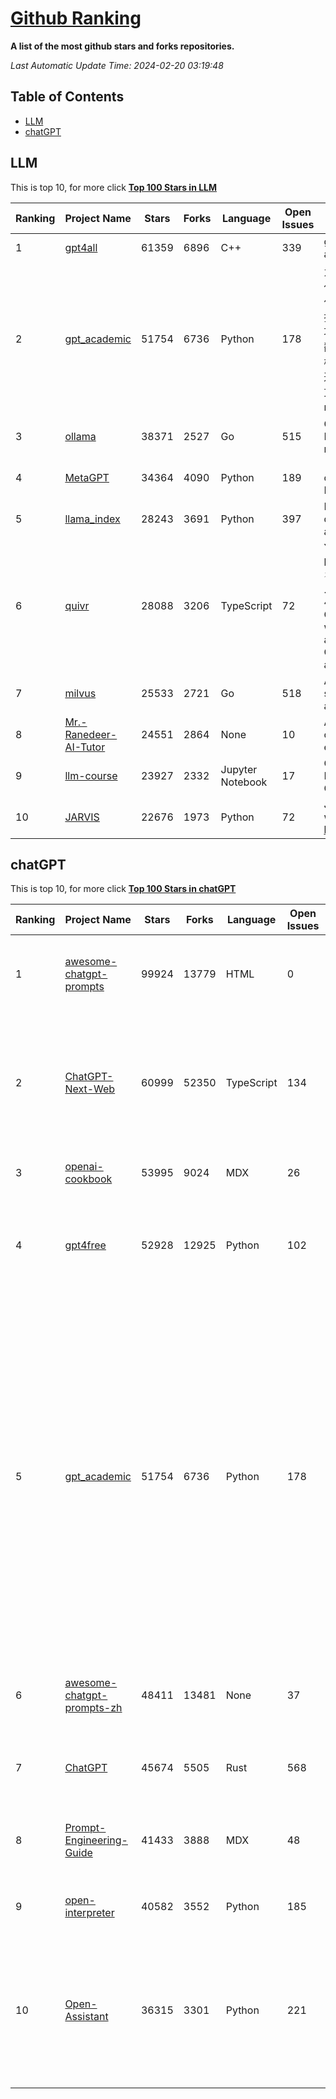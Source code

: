 [Github Ranking](./README.md)
==========

**A list of the most github stars and forks repositories.**

*Last Automatic Update Time: 2024-02-20 03:19:48*

## Table of Contents
 * [LLM](#LLM)
 * [chatGPT](#chatGPT)

## LLM

This is top 10, for more click **[Top 100 Stars in LLM](Top100/LLM.md)**

| Ranking | Project Name | Stars | Forks | Language | Open Issues | Description | Last Commit |
| ------- | ------------ | ----- | ----- | -------- | ----------- | ----------- | ----------- |
| 1 | [gpt4all](https://github.com/nomic-ai/gpt4all) | 61359 | 6896 | C++ | 339 | gpt4all: run open-source LLMs anywhere | 2024-02-19T15:37:22Z |
| 2 | [gpt_academic](https://github.com/binary-husky/gpt_academic) | 51754 | 6736 | Python | 178 | 为GPT/GLM等LLM大语言模型提供实用化交互接口，特别优化论文阅读/润色/写作体验，模块化设计，支持自定义快捷按钮&函数插件，支持Python和C++等项目剖析&自译解功能，PDF/LaTex论文翻译&总结功能，支持并行问询多种LLM模型，支持chatglm3等本地模型。接入通义千问, deepseekcoder, 讯飞星火, 文心一言, llama2, rwkv, claude2, moss等。 | 2024-02-19T10:25:05Z |
| 3 | [ollama](https://github.com/ollama/ollama) | 38371 | 2527 | Go | 515 | Get up and running with Llama 2, Mistral, and other large language models. | 2024-02-20T03:18:06Z |
| 4 | [MetaGPT](https://github.com/geekan/MetaGPT) | 34364 | 4090 | Python | 189 | 🌟 The Multi-Agent Framework: Given one line Requirement, return PRD, Design, Tasks, Repo | 2024-02-20T02:34:50Z |
| 5 | [llama_index](https://github.com/run-llama/llama_index) | 28243 | 3691 | Python | 397 | LlamaIndex (formerly GPT Index) is a data framework for your LLM applications | 2024-02-20T03:12:41Z |
| 6 | [quivr](https://github.com/QuivrHQ/quivr) | 28088 | 3206 | TypeScript | 72 | Your GenAI Second Brain 🧠  A personal productivity assistant (RAG) ⚡️🤖 Chat with your docs (PDF, CSV, ...)  & apps using Langchain, GPT 3.5 / 4 turbo, Private, Anthropic, VertexAI, Ollama, LLMs, that you can share with users !  Local & Private alternative to OpenAI GPTs & ChatGPT powered by retrieval-augmented generation. | 2024-02-20T03:19:25Z |
| 7 | [milvus](https://github.com/milvus-io/milvus) | 25533 | 2721 | Go | 518 | A cloud-native vector database, storage for next generation AI applications | 2024-02-20T02:50:29Z |
| 8 | [Mr.-Ranedeer-AI-Tutor](https://github.com/JushBJJ/Mr.-Ranedeer-AI-Tutor) | 24551 | 2864 | None | 10 | A GPT-4 AI Tutor Prompt for customizable personalized learning experiences. | 2023-11-18T21:18:14Z |
| 9 | [llm-course](https://github.com/mlabonne/llm-course) | 23927 | 2332 | Jupyter Notebook | 17 | Course to get into Large Language Models (LLMs) with roadmaps and Colab notebooks. | 2024-02-13T17:16:54Z |
| 10 | [JARVIS](https://github.com/microsoft/JARVIS) | 22676 | 1973 | Python | 72 | JARVIS, a system to connect LLMs with ML community. Paper: https://arxiv.org/pdf/2303.17580.pdf | 2024-01-15T03:26:37Z |


## chatGPT

This is top 10, for more click **[Top 100 Stars in chatGPT](Top100/chatGPT.md)**

| Ranking | Project Name | Stars | Forks | Language | Open Issues | Description | Last Commit |
| ------- | ------------ | ----- | ----- | -------- | ----------- | ----------- | ----------- |
| 1 | [awesome-chatgpt-prompts](https://github.com/f/awesome-chatgpt-prompts) | 99924 | 13779 | HTML | 0 | This repo includes ChatGPT prompt curation to use ChatGPT better. | 2024-02-09T02:04:13Z |
| 2 | [ChatGPT-Next-Web](https://github.com/ChatGPTNextWeb/ChatGPT-Next-Web) | 60999 | 52350 | TypeScript | 134 | A cross-platform ChatGPT/Gemini UI (Web / PWA / Linux / Win / MacOS). 一键拥有你自己的跨平台 ChatGPT/Gemini 应用。 | 2024-02-20T01:31:03Z |
| 3 | [openai-cookbook](https://github.com/openai/openai-cookbook) | 53995 | 9024 | MDX | 26 | Examples and guides for using the OpenAI API | 2024-02-19T13:43:09Z |
| 4 | [gpt4free](https://github.com/xtekky/gpt4free) | 52928 | 12925 | Python | 102 | The official gpt4free repository \| various collection of powerful language models | 2024-02-19T18:36:11Z |
| 5 | [gpt_academic](https://github.com/binary-husky/gpt_academic) | 51754 | 6736 | Python | 178 | 为GPT/GLM等LLM大语言模型提供实用化交互接口，特别优化论文阅读/润色/写作体验，模块化设计，支持自定义快捷按钮&函数插件，支持Python和C++等项目剖析&自译解功能，PDF/LaTex论文翻译&总结功能，支持并行问询多种LLM模型，支持chatglm3等本地模型。接入通义千问, deepseekcoder, 讯飞星火, 文心一言, llama2, rwkv, claude2, moss等。 | 2024-02-19T10:25:05Z |
| 6 | [awesome-chatgpt-prompts-zh](https://github.com/PlexPt/awesome-chatgpt-prompts-zh) | 48411 | 13481 | None | 37 | ChatGPT 中文调教指南。各种场景使用指南。学习怎么让它听你的话。 | 2024-01-28T18:24:20Z |
| 7 | [ChatGPT](https://github.com/lencx/ChatGPT) | 45674 | 5505 | Rust | 568 | 🔮 ChatGPT Desktop Application (Mac, Windows and Linux) | 2024-01-29T10:34:14Z |
| 8 | [Prompt-Engineering-Guide](https://github.com/dair-ai/Prompt-Engineering-Guide) | 41433 | 3888 | MDX | 48 | 🐙 Guides, papers, lecture, notebooks and resources for prompt engineering | 2024-02-17T10:24:34Z |
| 9 | [open-interpreter](https://github.com/KillianLucas/open-interpreter) | 40582 | 3552 | Python | 185 | A natural language interface for computers | 2024-02-19T06:25:27Z |
| 10 | [Open-Assistant](https://github.com/LAION-AI/Open-Assistant) | 36315 | 3301 | Python | 221 | OpenAssistant is a chat-based assistant that understands tasks, can interact with third-party systems, and retrieve information dynamically to do so. | 2024-01-25T15:38:10Z |

